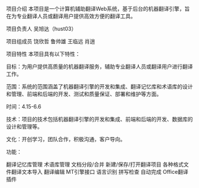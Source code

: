 项目介绍
本项目是一个计算机辅助翻译Web系统，基于后台的机器翻译引擎，旨在为专业翻译人员或翻译用户提供高效方便的翻译工具。

项目负责人
吴旭达（hust03）

项目组成员
饶欣哲
鲁帅雄
王临远
肖逍

项目特性
本项目具有以下特性：

目标：为用户提供高质量的机器翻译服务，辅助专业翻译人员或翻译用户进行翻译工作。

范围：系统的范围涵盖了机器翻译引擎的开发和集成、翻译记忆库和术语库的设计和管理、前端和后端的开发、测试和质量保证、部署和维护等方面。

时间：4.15-6.6

技术：项目的技术包括机器翻译引擎的开发和集成、前端和后端的开发、数据库的设计和管理等。

文化：开创学习，团队合作，积极沟通，客户导向。

功能：

翻译记忆库管理
术语库管理
文档分段/合并
新建/保存/打开翻译项目
各种格式文件翻译文本导入
翻译编辑
MT引擎接口
语言识别
拼写检查
自动完成
Office翻译插件
